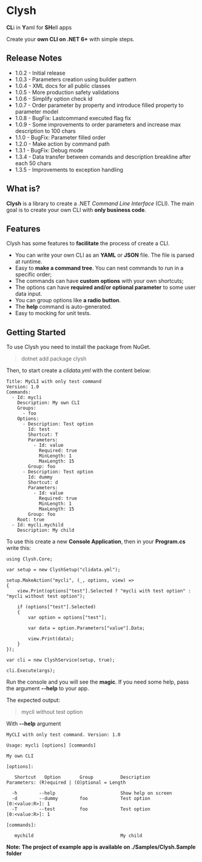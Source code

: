 # Clysh

**CL**i in **Y**aml for **SH**ell apps

Create your **own CLI on .NET 6+** with simple steps.

## Release Notes

- 1.0.2 - Initial release
- 1.0.3 - Parameters creation using builder pattern
- 1.0.4 - XML docs for all public classes
- 1.0.5 - More production safety validations
- 1.0.6 - Simplify option check id
- 1.0.7 - Order parameter by property and introduce filled property to parameter model
- 1.0.8 - BugFix: Lastcommand executed flag fix
- 1.0.9 - Some improvements to order parameters and increase max description to 100 chars
- 1.1.0 - BugFix: Parameter filled order
- 1.2.0 - Make action by command path
- 1.3.1 - BugFix: Debug mode
- 1.3.4 - Data transfer between comands and description breakline after each 50 chars
- 1.3.5 - Improvements to exception handling

## What is?

**Clysh** is a library to create a .NET _Command Line Interface_ (CLI). The main goal is to create your own CLI with **only business code**.

## Features

Clysh has some features to **facilitate** the process of create a CLI.

- You can write your own CLI as an **YAML** or **JSON** file. The file is parsed at runtime.
- Easy to **make a command tree**. You can nest commands to run in a specific order;
- The commands can have **custom options** with your own shortcuts;
- The options can have **required and/or optional parameter** to some user data input.
- You can group options like **a radio button**.
- The **help** command is auto-generated.
- Easy to mocking for unit tests.

## Getting Started

To use Clysh you need to install the package from NuGet.

> dotnet add package clysh

Then, to start create a _clidata.yml_ with the content below:

```
Title: MyCLI with only test command
Version: 1.0
Commands:
  - Id: mycli
    Description: My own CLI
    Groups:
      - foo
    Options:
      - Description: Test option
        Id: test
        Shortcut: T
        Parameters:
          - Id: value
            Required: true
            MinLength: 1
            MaxLength: 15
        Group: foo
      - Description: Test option
        Id: dummy
        Shortcut: d
        Parameters:
          - Id: value
            Required: true
            MinLength: 1
            MaxLength: 15
        Group: foo
    Root: true
  - Id: mycli.mychild
    Description: My child
```

To use this create a new **Console Application**, then in your **Program.cs** write this:

```
using Clysh.Core;

var setup = new ClyshSetup("clidata.yml");

setup.MakeAction("mycli", (_, options, view) =>
{
    view.Print(options["test"].Selected ? "mycli with test option" : "mycli without test option");

    if (options["test"].Selected)
    {
        var option = options["test"];

        var data = option.Parameters["value"].Data;

        view.Print(data);
    }
});

var cli = new ClyshService(setup, true);

cli.Execute(args);
```

Run the console and you will see the **magic**. If you need some help, pass the argument **--help** to your app.

The expected output:

> mycli without test option

With **--help** argument

```
MyCLI with only test command. Version: 1.0

Usage: mycli [options] [commands]

My own CLI

[options]:

   Shortcut   Option       Group          Description                                            Parameters: (R)equired | (O)ptional = Length

  -h        --help                        Show help on screen
  -d        --dummy        foo            Test option                                            [0:<value:R>]: 1
  -T        --test         foo            Test option                                            [0:<value:R>]: 1

[commands]:

   mychild                                My child  
```

**Note: The project of example app is available on ./Samples/Clysh.Sample folder**